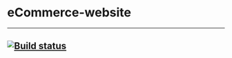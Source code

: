 # eCommerce-website
---
[![Build status](https://github.com/hrynowieckip/ecommerce-website/workflows/Build/badge.svg)](https://github.com/hrynowieckip/ecommerce-website/actions)
---
